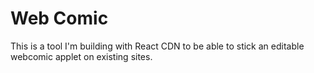# Web Comic
This is a tool I'm building with React CDN to be able to stick an editable webcomic applet on existing sites.
